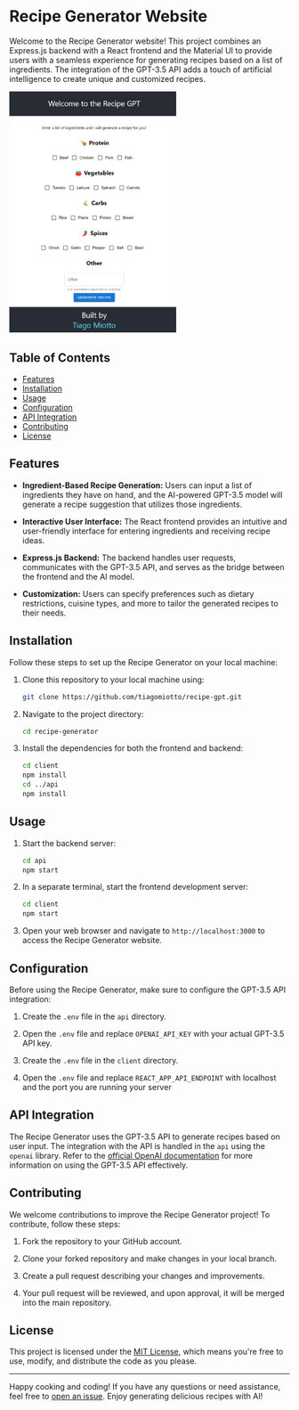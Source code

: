 # Recipe Generator Website

Welcome to the Recipe Generator website! This project combines an Express.js backend with a React frontend and the Material UI to provide users with a seamless experience for generating recipes based on a list of ingredients. The integration of the GPT-3.5 API adds a touch of artificial intelligence to create unique and customized recipes.

<img src='screenshot.png' width='300' class="center">


## Table of Contents

- [Features](#features)
- [Installation](#installation)
- [Usage](#usage)
- [Configuration](#configuration)
- [API Integration](#api-integration)
- [Contributing](#contributing)
- [License](#license)

## Features

- **Ingredient-Based Recipe Generation:** Users can input a list of ingredients they have on hand, and the AI-powered GPT-3.5 model will generate a recipe suggestion that utilizes those ingredients.

- **Interactive User Interface:** The React frontend provides an intuitive and user-friendly interface for entering ingredients and receiving recipe ideas.

- **Express.js Backend:** The backend handles user requests, communicates with the GPT-3.5 API, and serves as the bridge between the frontend and the AI model.

- **Customization:** Users can specify preferences such as dietary restrictions, cuisine types, and more to tailor the generated recipes to their needs.

## Installation

Follow these steps to set up the Recipe Generator on your local machine:

1. Clone this repository to your local machine using:
   ```bash
   git clone https://github.com/tiagomiotto/recipe-gpt.git
   ```

2. Navigate to the project directory:
   ```bash
   cd recipe-generator
   ```

3. Install the dependencies for both the frontend and backend:
   ```bash
   cd client
   npm install
   cd ../api
   npm install
   ```

## Usage

1. Start the backend server:
   ```bash
   cd api
   npm start
   ```

2. In a separate terminal, start the frontend development server:
   ```bash
   cd client
   npm start
   ```

3. Open your web browser and navigate to `http://localhost:3000` to access the Recipe Generator website.

## Configuration

Before using the Recipe Generator, make sure to configure the GPT-3.5 API integration:

1. Create the `.env` file in the `api` directory.

2. Open the `.env` file and replace `OPENAI_API_KEY` with your actual GPT-3.5 API key.

3. Create the `.env` file in the `client` directory.

4. Open the `.env` file and replace `REACT_APP_API_ENDPOINT` with localhost and the port you are running your server


## API Integration

The Recipe Generator uses the GPT-3.5 API to generate recipes based on user input. The integration with the API is handled in the `api` using the `openai` library. Refer to the [official OpenAI documentation](https://beta.openai.com/docs/) for more information on using the GPT-3.5 API effectively.

## Contributing

We welcome contributions to improve the Recipe Generator project! To contribute, follow these steps:

1. Fork the repository to your GitHub account.

2. Clone your forked repository and make changes in your local branch.

3. Create a pull request describing your changes and improvements.

4. Your pull request will be reviewed, and upon approval, it will be merged into the main repository.

## License

This project is licensed under the [MIT License](LICENSE), which means you're free to use, modify, and distribute the code as you please.

---

Happy cooking and coding! If you have any questions or need assistance, feel free to [open an issue](https://github.com/your-username/recipe-generator/issues). Enjoy generating delicious recipes with AI!
